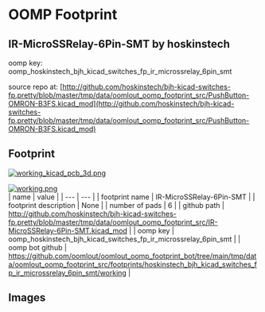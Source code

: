 # OOMP Footprint  
## IR-MicroSSRelay-6Pin-SMT  by hoskinstech  
  
oomp key: oomp_hoskinstech_bjh_kicad_switches_fp_ir_microssrelay_6pin_smt  
  
source repo at: [http://github.com/hoskinstech/bjh-kicad-switches-fp.pretty/blob/master/tmp/data/oomlout_oomp_footprint_src/PushButton-OMRON-B3FS.kicad_mod](http://github.com/hoskinstech/bjh-kicad-switches-fp.pretty/blob/master/tmp/data/oomlout_oomp_footprint_src/PushButton-OMRON-B3FS.kicad_mod)  
## Footprint  
  
[![working_kicad_pcb_3d.png](working_kicad_pcb_3d_600.png)](working_kicad_pcb_3d.png)  
  
[![working.png](working_600.png)](working.png)  
| name | value | 
| --- | --- | 
| footprint name | IR-MicroSSRelay-6Pin-SMT | 
| footprint description | None | 
| number of pads | 6 | 
| github path | http://github.com/hoskinstech/bjh-kicad-switches-fp.pretty/blob/master/tmp/data/oomlout_oomp_footprint_src/IR-MicroSSRelay-6Pin-SMT.kicad_mod | 
| oomp key | oomp_hoskinstech_bjh_kicad_switches_fp_ir_microssrelay_6pin_smt | 
| oomp bot github | https://github.com/oomlout/oomlout_oomp_footprint_bot/tree/main/tmp/data/oomlout_oomp_footprint_src/footprints/hoskinstech_bjh_kicad_switches_fp_ir_microssrelay_6pin_smt/working | 
## Images  
